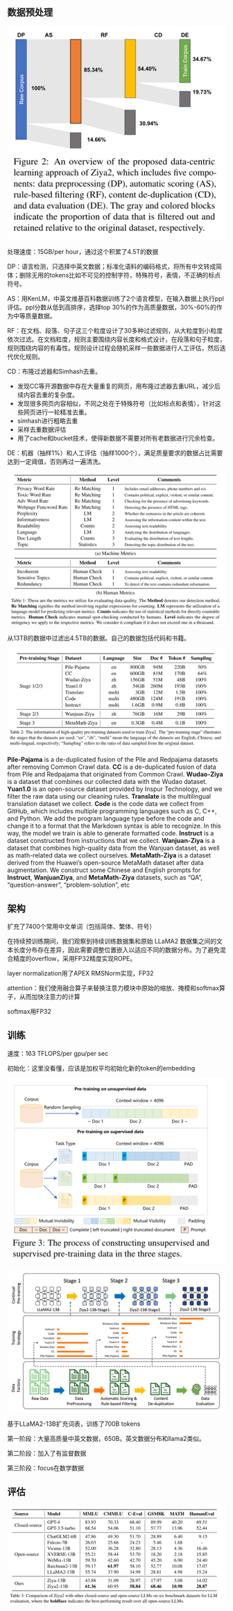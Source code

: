 


## 数据预处理

![](img/Pasted%20image%2020231121112430.png)

处理速度：15GB/per hour，通过这个积累了4.5T的数据

DP：语言检测，只选择中英文数据；标准化语料的编码格式，将所有中文转成简体；删除无用的tokens比如不可见的控制字符，特殊符号，表情，不正确的标点符号。

AS：用KenLM，中英文维基百科数据训练了2个语言模型，在输入数据上执行ppl评估。ppl分数从低到高排序，选择top 30%的作为高质量数据，30%-60%的作为中等质量数据。

RF：在文档、段落、句子这三个粒度设计了30多种过滤规则，从大粒度到小粒度依次过滤。在文档粒度，规则主要围绕内容长度和格式设计，在段落和句子粒度，规则围绕内容的有毒性。规则设计过程会随机采样一些数据进行人工评估，然后迭代优化规则。

CD：布隆过滤器和Simhash去重。
- 发现CC等开源数据中存在大量重复的网页，用布隆过滤器去重URL，减少后续内容去重的复杂度。
- 发现很多网页内容相似，不同之处在于特殊符号（比如标点和表情），针对这些网页进行一轮精准去重。
- simhash进行粗略去重
- 采样去重数据评估
- 用了cache和bucket技术，使得新数据不需要对所有老数据进行冗余检查。

DE：机器（抽样1%）和人工评估（抽样1000个），满足质量要求的数据占比需要达到一定阈值，否则再过一遍清洗。

![](img/Pasted%20image%2020231121133250.png)

从13TB的数据中过滤出4.5TB的数据。自己的数据包括代码和书籍。

![](img/Pasted%20image%2020231121133736.png)

**Pile-Pajama** is a de-duplicated fusion of the Pile and Redpajama datasets after removing Common Crawl data. **CC** is a de-duplicated fusion of data from Pile and Redpajama that originated from Common Crawl. **Wudao-Ziya** is a dataset that combines our collected data with the Wudao dataset.  **Yuan1.0** is an open-source dataset provided by Inspur Technology, and we filter the raw data using our cleaning rules. **Translate** is the multilingual translation dataset we collect. **Code** is the code data we collect from GitHub, which includes multiple programming languages such as C, C++, and Python. We add the program language type before the code and change it to a format that the Markdown syntax is able to recognize. In this way, the model we train is able to generate formatted code. **Instruct** is a dataset constructed from instructions that we collect. **Wanjuan-Ziya** is a dataset that combines high-quality data from the Wanjuan dataset, as well as math-related data we collect ourselves. **MetaMath-Ziya** is a dataset derived from the Huawei’s open-source MetaMath dataset after data augmentation. We construct some Chinese and English prompts for **Instruct**, **WanjuanZiya**, and **MetaMath-Ziya** datasets, such as “QA”, “question-answer”, “problem-solution”, etc

## 架构

扩充了7400个常用中文单词（包括简体、繁体、符号）

在持续预训练期间，我们观察到持续训练数据集和原始 LLaMA2 数据集之间的文本长度分布存在差异，因此需要调整位置嵌入以适应不同的数据分布。为了避免混合精度的overflow，采用FP32精度实现ROPE。

layer normalization用了APEX RMSNorm实现，FP32

attention：我们使用融合算子来替换注意力模块中原始的缩放、掩模和softmax算子，从而加快注意力的计算

softmax用FP32

## 训练

速度：163 TFLOPS/per gpu/per sec

初始化：这里没看懂，应该是加权平均初始化新的token的embedding

![](img/Pasted%20image%2020231121165737.png)


![](img/Pasted%20image%2020231121101957.png)

基于LLaMA2-13B扩充词表，训练了700B tokens

第一阶段：大量高质量中英文数据，650B。英文数据分布和llama2类似。

第二阶段：加入了有监督数据

第三阶段：focus在数学数据



## 评估

![](img/Pasted%20image%2020231121102555.png)

